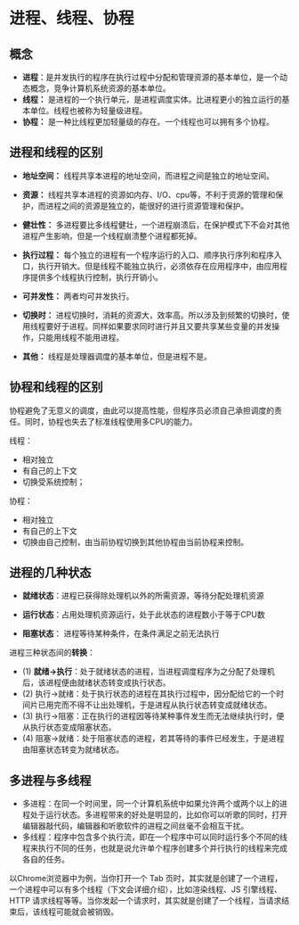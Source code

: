# 进程、线程、协程

## 概念

* **进程**：是并发执行的程序在执行过程中分配和管理资源的基本单位，是一个动态概念，竞争计算机系统资源的基本单位。
* **线程：** 是进程的一个执行单元，是进程调度实体。比进程更小的独立运行的基本单位。线程也被称为轻量级进程。
* **协程：** 是一种比线程更加轻量级的存在。一个线程也可以拥有多个协程。

## 进程和线程的区别

- **地址空间：** 线程共享本进程的地址空间，而进程之间是独立的地址空间。

- **资源：** 线程共享本进程的资源如内存、I/O、cpu等，不利于资源的管理和保护，而进程之间的资源是独立的，能很好的进行资源管理和保护。

- **健壮性：** 多进程要比多线程健壮，一个进程崩溃后，在保护模式下不会对其他进程产生影响，但是一个线程崩溃整个进程都死掉。

- **执行过程：** 每个独立的进程有一个程序运行的入口、顺序执行序列和程序入口，执行开销大。但是线程不能独立执行，必须依存在应用程序中，由应用程序提供多个线程执行控制，执行开销小。

- **可并发性：** 两者均可并发执行。

- **切换时：** 进程切换时，消耗的资源大，效率高。所以涉及到频繁的切换时，使用线程要好于进程。同样如果要求同时进行并且又要共享某些变量的并发操作，只能用线程不能用进程。

- **其他：** 线程是处理器调度的基本单位，但是进程不是。

## 协程和线程的区别

  协程避免了无意义的调度，由此可以提高性能，但程序员必须自己承担调度的责任。同时，协程也失去了标准线程使用多CPU的能力。

线程：

- 相对独立
- 有自己的上下文
- 切换受系统控制；

协程：

- 相对独立
- 有自己的上下文
- 切换由自己控制，由当前协程切换到其他协程由当前协程来控制。

## 进程的几种状态

- **就绪状态**：进程已获得除处理机以外的所需资源，等待分配处理机资源

- **运行状态**：占用处理机资源运行，处于此状态的进程数小于等于CPU数

- **阻塞状态**： 进程等待某种条件，在条件满足之前无法执行

进程三种状态间的**转换**：

  - (1) **就绪→执行**：处于就绪状态的进程，当进程调度程序为之分配了处理机后，该进程便由就绪状态转变成执行状态。
  - (2) 执行→就绪：处于执行状态的进程在其执行过程中，因分配给它的一个时间片已用完而不得不让出处理机，于是进程从执行状态转变成就绪状态。
  - (3) 执行→阻塞：正在执行的进程因等待某种事件发生而无法继续执行时，便从执行状态变成阻塞状态。
  - (4) 阻塞→就绪：处于阻塞状态的进程，若其等待的事件已经发生，于是进程由阻塞状态转变为就绪状态。

## 多进程与多线程

- 多进程：在同一个时间里，同一个计算机系统中如果允许两个或两个以上的进程处于运行状态。多进程带来的好处是明显的，比如你可以听歌的同时，打开编辑器敲代码，编辑器和听歌软件的进程之间丝毫不会相互干扰。
- 多线程：程序中包含多个执行流，即在一个程序中可以同时运行多个不同的线程来执行不同的任务，也就是说允许单个程序创建多个并行执行的线程来完成各自的任务。

以Chrome浏览器中为例，当你打开一个 Tab 页时，其实就是创建了一个进程，一个进程中可以有多个线程（下文会详细介绍），比如渲染线程、JS 引擎线程、HTTP 请求线程等等。当你发起一个请求时，其实就是创建了一个线程，当请求结束后，该线程可能就会被销毁。
